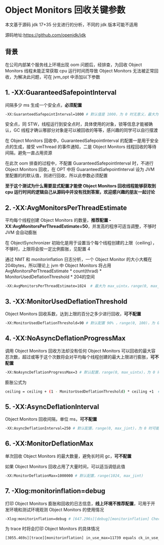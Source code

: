 # Object Monitors 回收关键参数

本文基于源码 jdk 17+35 分支进行的分析，不同的 jdk 版本可能不适用

源码地址:https://github.com/openjdk/jdk

## 背景

在公司内部某个服务线上环境出现 oom 问题后，经排查，为回收 Object Monitors 线程未能正常获取 cpu 运行时间而导致 Object Monitors 无法被正常回收，为解决此问题，可在 jvm_opt 中添加以下参数

## 1. -XX:GuaranteedSafepointInterval

间隔多少 ms 生成一个安全点，**必须配置**

```sh
-XX:GuaranteedSafepointInterval=1000 # 默认值是 1000，为 0 时无意义，最大为 max_jint
```

安全点，同 STW，线程运行到安全点时，具体使用的对象，锁等信息才能被确认，GC 线程才确认哪部分对象是可以被回收的等等，感兴趣的同学可以自行摆渡

在 Object Monitors 回收中，GuaranteedSafepointInterval 的配置一是用于安全点的生成，接受 vmThread 的事件通知，二是 Object Monitors 线程回收的等待间隔，避免一直占用资源

在此次 oom 排查的过程中，不配置 GuaranteedSafepointInterval 时，不进行 Object Monitors 回收，在 OPT 中将 GuaranteedSafepointInterval 设为 JVM 里配置的的默认值，则进行回收，所以此参数必须配置

**至于这个测试为什么需要显式配置才能使 Object Monitors 回收线程能够获取到 cpu 运行时间的逻辑自己从源码中并没有找到答案，欢迎感兴趣的朋友一起讨论**

## 2. -XX:AvgMonitorsPerThreadEstimate

平均每个线程创建 Object Monitors 的数量，**推荐配置 -XX:AvgMonitorsPerThreadEstimate=50**，并发高的程序可适当调整，不够时 JVM 会自动膨胀

在 ObjectSynchronizer 初始化是用于设置当个每个线程创建的上限（ceiling），不够时，上限将会按一定比例膨胀，见配置 4

通过 NMT 和 monitorinflation 日志分析，一个 Object Monitor 的大小大概在 204bytes，所以理论上 jvm 中 Object Monitors  将占用 AvgMonitorsPerThreadEstimate * count(thrad) * MonitorUsedDeflationThreshold * 204的空间

```sh
-XX:AvgMonitorsPerThreadEstimate=1024  # 最大为 max_uintx，range(0, max_uintx)
```

## 3. -XX:MonitorUsedDeflationThreshold

Object Monitors 回收系数，达到上限的百分之多少进行回收，**可不配置**

```sh
-XX:MonitorUsedDeflationThreshold=90 # 默认配置 90% ，range(0, 100)，为 0 可能导致 Object Monitors 无法被回收
```

## 4. -XX:NoAsyncDeflationProgressMax

调用 Object Monitors 回收方法却没有任何 Object Monitors 可以回收的最大容忍次数，超过或等于这个次数将会对平均每个线程创建的最大上限进行膨胀，**可不配置**

```sh
-XX:NoAsyncDeflationProgressMax=3 # 默认配置，range(0, max_uintx)，为 0 时将不对上限进行膨胀，最大为 max_jint
```

膨胀公式为

```sh
ceiling = ceiling + (1 - MonitorUsedDeflationThreshold) * ceiling +1  # +1 避免 MonitorUsedDeflationThreshold 为 100% 时做无效膨胀
```

## 5. -XX:AsyncDeflationInterval

Object Monitors 回收间隔，单位 ms，**可不配置**

```sh
-XX:AsyncDeflationInterval=250 # 默认配置，range(0, max_jint)，为 0 时可能导致 Object Monitors 无法被回收，最大为 max_jint
```

## 6. -XX:MonitorDeflationMax

单次回收 Object Monitors 的最大数量，避免长时间 gc，**可不配置**

如果 Object Monitors 回收占用了大量时间，可以适当调低此值

```sh
-XX:MonitorDeflationMax=1000000 # 默认配置，range(1024, max_jint)
```

## 7. -Xlog:monitorinflation=debug

打印 Object Monitors 膨胀和回收的日志信息，**线上环境不推荐配置**，可用于开发环境和测试环境观测 Object Monitors 的使用情况

```sh
-Xlog:monitorinflation=debug # [647.296s][debug][monitorinflation] Checking in_use_list: [647.296s][debug][monitorinflation] count=2948, max=2948 [647.296s][debug][monitorinflation] in_use_count=2948 equals ck_in_use_count=2948 [647.296s][debug][monitorinflation] in_use_max=2948 equals ck_in_use_max=2948 [647.296s][debug][monitorinflation] No errors found in in_use_list checks. 13:04:56,009 [DataValidatorHealthCheckJob-web-async-7]  INFO   webservice.service.job.DataValidatorHealthCheckJob start executing job webservice-service-jobs.DataValidatorHealthCheckJob 13:04:56,012 [DataValidatorHealthCheckJob-web-async-7]  ERROR  webservice.service.job.DataValidatorHealthCheckJob Get bad response for health check reason: 获取数据任务状态失败 13:04:56,012 [DataValidatorHealthCheckJob-web-async-7]  INFO   webservice.service.job.DataValidatorHealthCheckJob finished executing job webservice-service-jobs.DataValidatorHealthCheckJob [652.254s][debug][monitorinflation] begin deflating: in_use_list stats: ceiling=3240, count=2951, max=2951 [652.255s][debug][monitorinflation] before handshaking: unlinked_count=2944, in_use_list stats: ceiling=3240, count=7, max=2951 [652.255s][debug][monitorinflation] Checking in_use_list: [652.255s][debug][monitorinflation] count=7, max=2951 [652.255s][debug][monitorinflation] in_use_count=7 equals ck_in_use_count=7 [652.255s][debug][monitorinflation] in_use_max=2951 equals ck_in_use_max=2951 [652.255s][debug][monitorinflation] No errors found in in_use_list checks. [652.255s][debug][monitorinflation] after handshaking: in_use_list stats: ceiling=3240, count=7, max=2951 [652.255s][debug][monitorinflation] deflated 2944 monitors in 0.0007898 secs [652.256s][debug][monitorinflation] end deflating: in_use_list stats: ceiling=3240, count=7, max=2951 13:05:00,008 [HistoricalStatJob-web-async-16]  INFO   webservice.service.job.HistoricalStatJob start executing job webservice-service-jobs.HistoricalStatJob 13:05:00,374 [HistoricalStatJob-web-async-16]  INFO   webservice.service.job.HistoricalStatJob finished executing job webservice-service-jobs.HistoricalStatJob [656.255s][debug][monitorinflation] Checking in_use_list: [656.255s][debug][monitorinflation] count=97, max=2951 [656.255s][debug][monitorinflation] in_use_count=97 equals ck_in_use_count=97 [656.255s][debug][monitorinflation] in_use_max=2951 equals ck_in_use_max=2951 [656.255s][debug][monitorinflation] No errors found in in_use_list checks.
```

为 trace 时将会打印 Object Monitors 的具体情况

```sh
[3055.469s][trace][monitorinflation] in_use_max=11739 equals ck_in_use_max=11739 [3055.469s][trace][monitorinflation] No errors found in in_use_list checks. [3055.469s][trace][monitorinflation] In-use monitor info: [3055.469s][trace][monitorinflation] (B -> is_busy, H -> has hash code, L -> lock status) [3055.469s][trace][monitorinflation]            monitor  BHL              object         object type [3055.469s][trace][monitorinflation] ==================  ===  ==================  ================== [3055.469s][trace][monitorinflation] 0x00007f5ea4092c30  000  0x0000000000000000   [3055.469s][trace][monitorinflation] 0x00007f5ea4084040  000  0x0000000000000000   [3055.469s][trace][monitorinflation] 0x00007f5e88049310  000  0x0000000000000000   [3055.469s][trace][monitorinflation] 0x00007f5ea402dd80  000  0x0000000000000000 [3055.482s][trace][monitorinflation] 0x00007f5e6049e3f0  000  0x0000000000000000   [3055.482s][trace][monitorinflation] 0x00007f5eb012d720  000  0x00000000e55e4fd0  org.apache.coyote.http11.upgrade.UpgradeGroupInfo [3055.482s][trace][monitorinflation] 0x00007f5ebc035550  000  0x00000000e0f114c8  java.util.concurrent.ConcurrentHashMap [3055.482s][trace][monitorinflation] 0x00007f5ebc041c70  000  0x0000000000000000   [3055.482s][trace][monitorinflation] 0x00007f5ebc027570  000  0x0000000000000000   [3055.482s][trace][monitorinflation] 0x00007f5eac306c80  000  0x0000000000000000   [3055.482s][trace][monitorinflation] 0x00007f5eac2ff580  000  0x0000000000000000   [3055.482s][trace][monitorinflation] 0x00007f5ebc03fc90  000  0x0000000000000000   [3055.482s][trace][monitorinflation] 0x00007f5ebc027170  000  0x0000000000000000   [3055.482s][trace][monitorinflation] 0x00007f5e7403bc80  000  0x00000000e205f6d0  jdk.internal.net.http.ConnectionPool
```